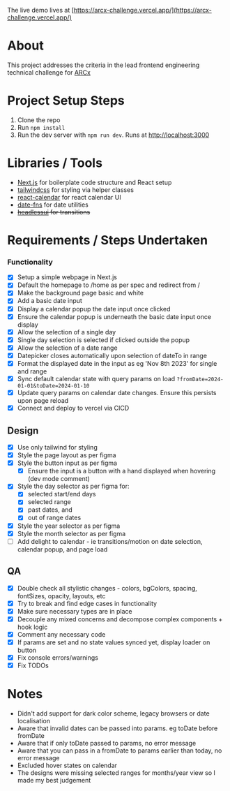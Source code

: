 The live demo lives at [https://arcx-challenge.vercel.app/](https://arcx-challenge.vercel.app/)

# About

This project addresses the criteria in the lead frontend engineering technical challenge for [ARCx](https://www.arcxanalytics.com/)

# Project Setup Steps
1. Clone the repo
2. Run `npm install`
3. Run the dev server with `npm run dev`. Runs at [http://localhost:3000](http://localhost:3000)

# Libraries / Tools
- [Next.js](https://nextjs.org/) for boilerplate code structure and React setup
- [tailwindcss](https://tailwindcss.com/) for styling via helper classes
- [react-calendar](https://www.npmjs.com/package/react-calendar) for react calendar UI
- [date-fns](https://date-fns.org/) for date utilities
- ~~[headlessui](https://headlessui.com/) for transitions~~

# Requirements / Steps Undertaken

### Functionality
- [x] Setup a simple webpage in Next.js
- [x] Default the homepage to /home as per spec and redirect from /
- [x] Make the background page basic and white
- [x] Add a basic date input
- [x] Display a calendar popup the date input once clicked
- [x] Ensure the calendar popup is underneath the basic date input once display
- [x] Allow the selection of a single day
- [x] Single day selection is selected if clicked outside the popup
- [x] Allow the selection of a date range
- [x] Datepicker closes automatically upon selection of dateTo in range
- [x] Format the displayed date in the input as eg 'Nov 8th 2023' for single and range
- [x] Sync default calendar state with query params on load `?fromDate=2024-01-01&toDate=2024-01-10`
- [x] Update query params on calendar date changes. Ensure this persists upon page reload
- [x] Connect and deploy to vercel via CICD

## Design
- [x] Use only tailwind for styling
- [x] Style the page layout as per figma
- [x] Style the button input as per figma
  - [x] Ensure the input is a button with a hand displayed when hovering (dev mode comment)
- [x] Style the day selector as per figma for:
  - [x] selected start/end days
  - [x] selected range
  - [x] past dates, and
  - [x] out of range dates
- [x] Style the year selector as per figma
- [x] Style the month selector as per figma
- [ ] Add delight to calendar - ie transitions/motion on date selection, calendar popup, and page load

## QA
- [x] Double check all stylistic changes - colors, bgColors, spacing, fontSizes, opacity, layouts, etc
- [x] Try to break and find edge cases in functionality
- [x] Make sure necessary types are in place
- [x] Decouple any mixed concerns and decompose complex components + hook logic
- [x] Comment any necessary code
- [x] If params are set and no state values synced yet, display loader on button
- [x] Fix console errors/warnings
- [x] Fix TODOs

# Notes
- Didn't add support for dark color scheme, legacy browsers or date localisation
- Aware that invalid dates can be passed into params. eg toDate before fromDate
- Aware that if only toDate passed to params, no error message
- Aware that you can pass in a fromDate to params earlier than today, no error message
- Excluded hover states on calendar
- The designs were missing selected ranges for months/year view so I made my best judgement
